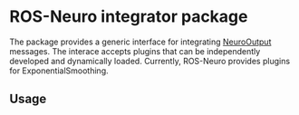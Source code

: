# ROS-Neuro integrator package
The package provides a generic interface for integrating [NeuroOutput](https://github.com/rosneuro/rosneuro_msgs) messages. The interace accepts plugins that can be independently developed and dynamically loaded. Currently, ROS-Neuro provides plugins for ExponentialSmoothing.

## Usage
